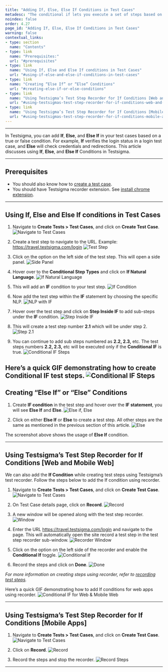 ```yaml
---
title: "Adding If, Else, Else If Conditions in Test Cases"
metadesc: "The conditional if lets you execute a set of steps based on a condition being true or false. Learn how to use these conditions in Testsigma"
noindex: false
order: 4.27
page_id: "Adding If, Else, Else If Conditions in Test Cases"
warning: false
contextual_links:
- type: section
  name: "Contents"
- type: link
  name: "Prerequisites:"
  url: "#prerequisites"
- type: link
  name: "Using If, Else and Else If conditions in Test Cases"
  url: "#using-if-else-and-else-if-conditions-in-test-cases"
- type: link
  name: "Creating “Else If” or “Else” Conditions"
  url: "#creating-else-if-or-else-conditions"
- type: link
  name: "Using Testsigma’s Test Step Recorder for If Conditions [Web and Mobile Web]"
  url: "#using-testsigmas-test-step-recorder-for-if-conditions-web-and-mobile-web"
- type: link
  name: "Using Testsigma’s Test Step Recorder for If Conditions [Mobile Apps]"
  url: "#using-testsigmas-test-step-recorder-for-if-conditions-mobile-apps"
---
```


---
In Testsigma, you can add **If**, **Else**, and **Else If** in your test cases based on a true or false condition. For example, **If** verifies the login status in a login test case, and **Else** will check credentials and redirections. This article discusses using **If**, **Else**, and **Else If** Conditions in Testsigma. 

---
## **Prerequisites**

- You should also know how to [create a test case](https://testsigma.com/docs/test-cases/manage/add-edit-delete/).
- You should have Testsigma recorder extension. See [install chrome extension](https://testsigma.com/docs/test-step-recorder/install-chrome-extension/).

---
## **Using If, Else and Else If conditions in Test Cases**
1. Navigate to **Create Tests > Test Cases**, and click on **Create Test Case**.
![Navigate to Test Cases](https://s3.amazonaws.com/static-docs.testsigma.com/new_images/projects/applications/FLNavTCs.png)

2. Create a test step to navigate to the URL. Example: https://travel.testsigma.com/login
![Test Step](https://s3.amazonaws.com/static-docs.testsigma.com/new_images/projects/applications/Ts1.png)

3. Click on the option on the left side of the test step. This will open a side panel. 
![Side Panel](https://s3.amazonaws.com/static-docs.testsigma.com/new_images/projects/applications/sidepanelfl.png)

4. Hover over to the **Conditional Step Types** and click on **If Natural Language**. 
![If Natural Language](https://s3.amazonaws.com/static-docs.testsigma.com/new_images/projects/applications/ifnaturallang.png)

5. This will add an **IF** condition to your test step.
![If Condition](https://s3.amazonaws.com/static-docs.testsigma.com/new_images/projects/applications/ifcondstep.png)

6. Now add the test step within the **IF** statement by choosing the specific NLP.
![NLP with IF](https://s3.amazonaws.com/static-docs.testsigma.com/new_images/projects/applications/step1.png)

7. Hover over the test step and click on **Step Inside IF** to add sub-steps under the **IF** condition. 
![Step Inside IF](https://s3.amazonaws.com/static-docs.testsigma.com/new_images/projects/applications/stepinsideif.png)

8. This will create a test step number **2.1** which will be under step 2.
![Step 2.1](https://s3.amazonaws.com/static-docs.testsigma.com/new_images/projects/applications/stepinif.png)

9. You can continue to add sub steps numbered as **2.2, 2.3,** etc. The test steps numbers **2.2, 2.3,** etc will be executed only if the **Conditional IF** is true.
![Conditional IF Steps](https://s3.amazonaws.com/static-docs.testsigma.com/new_images/projects/applications/ifteststeps.png)

Here’s a quick GIF demonstrating how to create **Conditional IF** test steps. 
![Conditional IF Steps](https://s3.amazonaws.com/static-docs.testsigma.com/new_images/projects/applications/ForLoopManual.gif)
---

## **Creating “Else If” or “Else” Conditions**
1. Create **IF condition** in the test step and hover over the **IF statement**, you will see **Else If** and **Else**.
![Else if, Else](https://s3.amazonaws.com/static-docs.testsigma.com/new_images/projects/applications/elseifelse.png)

2. Click on either **Else If** or **Else** to create a test step. All other steps are the same as mentioned in the previous section of this article.
![Else](https://s3.amazonaws.com/static-docs.testsigma.com/new_images/projects/applications/else.png)

The screenshot above shows the usage of **Else If** condition.

---

## **Using Testsigma’s Test Step Recorder for If Conditions [Web and Mobile Web]**
We can also add the **If Condition** while creating test steps using Testsigma’s test recorder. Follow the steps below to add the If condition using recorder. 
1. Navigate to **Create Tests > Test Cases**, and click on **Create Test Case**.
![Navigate to Test Cases](https://s3.amazonaws.com/static-docs.testsigma.com/new_images/projects/applications/FLNavTCs.png)

2. On Test Case details page, click on **Record**.
![Record](https://s3.amazonaws.com/static-docs.testsigma.com/new_images/projects/applications/record.png)

3. A new window will be opened along with the test step recorder. 
![Window](https://s3.amazonaws.com/static-docs.testsigma.com/new_images/projects/applications/newwindowfl.png)

4. Enter the URL https://travel.testsigma.com/login and navigate to the page. This will automatically open the site record a test step in the test step recorder sub-window.
![Recorder Window](https://s3.amazonaws.com/static-docs.testsigma.com/new_images/projects/applications/recorderwindow.png)

5. Click on the option on the left side of the recorder and enable the **Conditional If** toggle.
![Conditional If](https://s3.amazonaws.com/static-docs.testsigma.com/new_images/projects/applications/enablecondtoggle.png)

5. Record the steps and click on **Done**.
![Done](https://s3.amazonaws.com/static-docs.testsigma.com/new_images/projects/applications/DoneFL.png)

*For more information on creating steps using recorder, refer to [recording test steps](https://testsigma.com/docs/test-cases/create-test-steps/overview/#creating-test-steps-using-test-recorder).*

Here’s a quick GIF demonstrating how to add If conditions for web apps using recorder. 
![Conditional IF for Web & Mobile Web](https://s3.amazonaws.com/static-docs.testsigma.com/new_images/projects/applications/ConditionalIFweb.gif)

---

## **Using Testsigma’s Test Step Recorder for If Conditions [Mobile Apps]**
1. Navigate to **Create Tests > Test Cases**, and click on **Create Test Case**.
![Navigate to Test Cases](https://s3.amazonaws.com/static-docs.testsigma.com/new_images/projects/applications/FLNavTCs.png)

2. Click on **Record**.
![Record](https://s3.amazonaws.com/static-docs.testsigma.com/new_images/projects/applications/recordFL.png)

3. Record the steps and stop the recorder. 
![Record Steps](https://s3.amazonaws.com/static-docs.testsigma.com/new_images/projects/applications/rsmob.png)

---